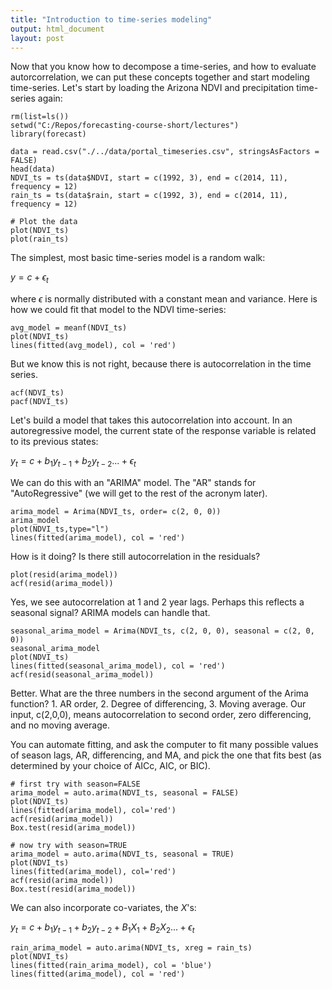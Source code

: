```yaml
---
title: "Introduction to time-series modeling"
output: html_document
layout: post
---
```


Now that you know how to decompose a time-series, and 
how to evaluate autorcorrelation, we can put these concepts 
together and start modeling time-series. Let's start 
by loading the Arizona NDVI and precipitation time-series again:

```
rm(list=ls())
setwd("C:/Repos/forecasting-course-short/lectures")
library(forecast)

data = read.csv("./../data/portal_timeseries.csv", stringsAsFactors = FALSE)
head(data)
NDVI_ts = ts(data$NDVI, start = c(1992, 3), end = c(2014, 11), frequency = 12)
rain_ts = ts(data$rain, start = c(1992, 3), end = c(2014, 11), frequency = 12)

# Plot the data
plot(NDVI_ts)
plot(rain_ts)

```

The simplest, most basic time-series model is a random walk:

$y = c + \epsilon_t$

where $\epsilon$ is normally distributed with a constant mean
and variance. Here is how we could fit that model to the
NDVI time-series:

```
avg_model = meanf(NDVI_ts)
plot(NDVI_ts)
lines(fitted(avg_model), col = 'red')
```

But we know this is not right, because there is autocorrelation
in the time series.

```
acf(NDVI_ts)
pacf(NDVI_ts)
```

Let's build a model that takes this autocorrelation into account.
In an autoregressive model, the current state of the response variable
is related to its previous states:

$y_t = c + b_1 y_{t-1} + b_2 y_{t-2} ... + \epsilon_t$

We can do this with an "ARIMA" model. The "AR" stands for "AutoRegressive" 
(we will get to the rest of the acronym later).

```
arima_model = Arima(NDVI_ts, order= c(2, 0, 0))
arima_model
plot(NDVI_ts,type="l")
lines(fitted(arima_model), col = 'red')
```

How is it doing? Is there still autocorrelation in the residuals?

```
plot(resid(arima_model))
acf(resid(arima_model))
```

Yes, we see autocorrelation at 1 and 2 year lags. Perhaps this 
reflects a seasonal signal? ARIMA models can handle that.

```
seasonal_arima_model = Arima(NDVI_ts, c(2, 0, 0), seasonal = c(2, 0, 0))
seasonal_arima_model
plot(NDVI_ts)
lines(fitted(seasonal_arima_model), col = 'red')
acf(resid(seasonal_arima_model))

```
Better. What are the three numbers in the second argument of the Arima
function? 1. AR order, 2. Degree of differencing, 3. Moving average. Our
input, c(2,0,0), means autocorrelation to second order, zero differencing,
and no moving average.

You can automate fitting, and ask the computer to fit many possible 
values of season lags, AR, differencing, and MA, and pick the one that
fits best (as determined by your choice of AICc, AIC, or BIC).

```
# first try with season=FALSE
arima_model = auto.arima(NDVI_ts, seasonal = FALSE)
plot(NDVI_ts)
lines(fitted(arima_model), col='red')
acf(resid(arima_model))
Box.test(resid(arima_model))

# now try with season=TRUE
arima_model = auto.arima(NDVI_ts, seasonal = TRUE)
plot(NDVI_ts)
lines(fitted(arima_model), col='red')
acf(resid(arima_model))
Box.test(resid(arima_model))

```
We can also incorporate co-variates, the $X$'s:

$y_t = c + b_1 y_{t-1} + b_2 y_{t-2} + B_1 X_1 + B_2 X_2... + \epsilon_t$

```
rain_arima_model = auto.arima(NDVI_ts, xreg = rain_ts)
plot(NDVI_ts)
lines(fitted(rain_arima_model), col = 'blue')
lines(fitted(arima_model), col = 'red')

```

